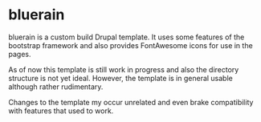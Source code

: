 # bluerain
bluerain is a custom build Drupal template. It uses some features of the bootstrap framework and also provides FontAwesome icons for use in the pages.

As of now this template is still work in progress and also the directory structure is not yet ideal. However, the template is in general usable although rather rudimentary.

Changes to the template my occur unrelated and even brake compatibility with features that used to work.
